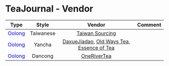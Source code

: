 # TeaJournal - Vendor

|Type | Style | Vendor | Comment |
|:----:|:---:|:---:|:---:|
|<span style="color:blue">Oolong</span> | Taiwanese | [Taiwan Sourcing](https://taiwanoolongs.com/) |
|<span style="color:blue">Oolong</span> | Yancha | [DaxueJiadao](https://daxuejiadao.com/), [Old Ways Tea](https://oldwaystea.com/), [Essence of Tea](https://essenceoftea.com/) |
|<span style="color:blue">Oolong</span> | Dancong | [OneRiverTea](https://onerivertea.com/) |